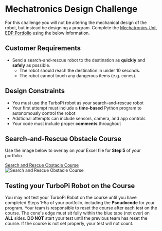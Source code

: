 # Mechatronics Design Challenge

For this challenge you will not be altering the mechanical design of the robot, but instead be designing a program.
Complete the [Mechatronics Unit EDP Portfolio](https://raw.githubusercontent.com/Culver-Academies/engineering1/main/files/Mechatronics_Unit_Project_EDP_Template_Updated_7-25-24.docx) using the below information. 



## Customer Requirements
- Send a search-and-rescue robot to the destination as **quickly** and **safely** as possible.
  - The robot should reach the destination in under 10 seconds.
  - The robot cannot touch any dangerous items (e.g. cones).
 
## Design Constraints
- You must use the TurboPi robot as your search-and-rescue robot
- Your first attempt must include a **time-based** Python program to autonomously control the robot
- Addtional attempts can include sensors, camera, and app controls
- Your code must include proper **comments** throughout

## Search-and-Rescue Obstacle Course

Use the image below to overlay on your Excel file for **Step 5** of your portfolio. 

[Search and Rescue Obstacle Course](https://raw.githubusercontent.com/Culver-Academies/engineering1/main/Robot_Course.png)
![Search and Rescue Obstacle Course](https://raw.githubusercontent.com/Culver-Academies/engineering1/main/Robot_Course.png)

## Testing your TurboPi Robot on the Course

You may not test your TurboPi Robot on the course until you have completed Steps 1-5a of your portfolio, including the **Pseudocode** for your program. Your team is responsible to reset the course after each test on the course. The cone's edge must sit fully within the blue tape (not over) on **ALL** sides. **DO NOT** start your test until the previous team has reset the course. If the course is not set properly, your test will not count. 

